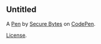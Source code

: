 Untitled
--------


A [Pen](https://codepen.io/Secure-Bytes/pen/yyBjKYP) by [Secure Bytes](https://codepen.io/Secure-Bytes) on [CodePen](https://codepen.io).

[License](https://codepen.io/license/pen/yyBjKYP).
